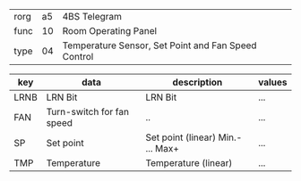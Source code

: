 
|    |   |   |
| -- | - | - |
| rorg | a5 | 4BS Telegram |
| func | 10 | Room Operating Panel |
| type | 04 | Temperature Sensor, Set Point and Fan Speed Control |

| key | data | description | values |
| --- | --- | --- | --- |
  | LRNB | LRN Bit | LRN Bit | ... | 
| FAN | Turn-switch for fan speed | .. | ... | 
| SP | Set point | Set point (linear)   Min.- ... Max+ | ... | 
| TMP | Temperature | Temperature (linear) | ... | 

  